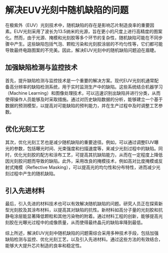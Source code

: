 # 解决EUV光刻中随机缺陷的问题

在极紫外（EUV）光刻技术中，随机缺陷的存在是影响芯片制造良率的重要因素。EUV光刻采用了波长为13.5纳米的光源，旨在更小的尺度上进行高精度的图案化。然而，由于光源、掩模和光刻胶等多个环节的复杂性，随机缺陷可能在不同步骤中产生。这些缺陷包括气泡、颗粒污染和光刻胶涂层的不均匀性等，它们都可能导致最终电路图案的不完美。因此，解决EUV光刻中的随机缺陷问题迫在眉睫。

## 加强缺陷检测与监控技术

首先，提升缺陷检测与监控技术是一个重要的解决方案。现代EUV光刻机通常配备高分辨率的缺陷检测系统，用于实时监测生产中的缺陷。这些系统结合机器学习（Machine Learning）和图像处理技术，可以迅速识别出缺陷并进行分类，从而使得操作人员能够及时采取措施。通过对历史缺陷数据的分析，能够建立一个基于数据的预测模型，以提高对可能缺陷的预判能力，并在生产过程中及时调整工艺参数。

## 优化光刻工艺

其次，优化光刻工艺也是减少随机缺陷的重要途径。例如，可以通过调整EUV曝光的参数，包括曝光时间、光束强度和扫描速度等，来减少光刻过程中的缺陷。同时，优化光刻胶的配方和涂布工艺，可提高其抗缺陷能力，从而在一定程度上降低因光刻胶问题而导致的缺陷。此外，采用改良的掩模技术，例如高对比度掩模或反射式掩模（Reflective Masking），可以提高光的均匀性和分布特性，进而减少光刻过程中产生的随机缺陷。

## 引入先进材料

最后，引入先进的材料技术也可以有效解决随机缺陷的问题。研究人员正在探索新型光刻胶及其涂布材料，以提高其对缺陷的抗性。新材料如高分子量的光刻胶和抗静电涂层能显著降低颗粒和其他污染物的附着。通过材料工程的创新，能够提高光刻胶在光曝光过程中的成像质量，从而使得最终晶元的缺陷率降到最低。

综上所述，解决EUV光刻中随机缺陷的问题需综合采用多种技术手段，包括加强缺陷检测与监控、优化光刻工艺，以及引入先进材料。通过这些方法的有效结合，能够大大提升芯片制造的良率和稳定性。